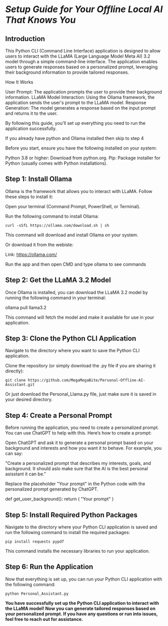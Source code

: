 # ***Setup Guide for Your Offline Local AI That Knows You***
## Introduction

This Python CLI (Command Line Interface) application is designed to allow users to interact with the LLaMA (Large Language Model Meta AI) 3.2 model through a simple command-line interface. The application enables users to generate responses based on a personalized prompt, leveraging their background information to provide tailored responses.

How It Works

  User Prompt: The application prompts the user to provide their background information.
  LLaMA Model Interaction: Using the Ollama framework, the application sends the user's prompt to the LLaMA model.
  Response Generation: The model generates a response based on the input prompt and returns it to the user.

By following this guide, you'll set up everything you need to run the application successfully.


If you already have python and Ollama installed then skip to step 4

Before you start, ensure you have the following installed on your system:

  Python 3.8 or higher: Download from python.org.
  Pip: Package installer for Python (usually comes with Python installations).

## Step 1: Install Ollama

Ollama is the framework that allows you to interact with LLaMA. Follow these steps to install it:

  Open your terminal (Command Prompt, PowerShell, or Terminal).

  Run the following command to install Ollama:


    curl -sSfL https://ollama.com/download.sh | sh

  This command will download and install Ollama on your system.

  
  Or download it from the webiste:

  Link: https://ollama.com/

  Run the app and then open CMD and type ollama to see commands



## Step 2: Get the LLaMA 3.2 Model

Once Ollama is installed, you can download the LLaMA 3.2 model by running the following command in your terminal:


ollama pull llama3.2

This command will fetch the model and make it available for use in your application.

## Step 3: Clone the Python CLI Application

  Navigate to the directory where you want to save the Python CLI application.

  Clone the repository (or simply download the .py file if you are sharing it directly):

    git clone https://github.com/MegaMegaBite/Personal-Offline-AI-Assistant.git
    
  Or just download the Personal_Llama.py file, just make sure it is saved in your desired directory.

## Step 4: Create a Personal Prompt

Before running the application, you need to create a personalized prompt. You can use ChatGPT to help with this. Here’s how to create a prompt:

Open ChatGPT and ask it to generate a personal prompt based on your background and interests and how you want it to behave. For example, you can say:

"Create a personalized prompt that describes my interests, goals, and background. It should aslo make sure that the AI is the best personal asisstant it can be."

Replace the placeholder "Your prompt" in the Python code with the personalized prompt generated by ChatGPT.


def get_user_background():
    return (
       "Your prompt"
    )



## Step 5: Install Required Python Packages

Navigate to the directory where your Python CLI application is saved and run the following command to install the required packages:


    pip install requests pypdf

This command installs the necessary libraries to run your application.

## Step 6: Run the Application

Now that everything is set up, you can run your Python CLI application with the following command:


    python Personal_Assistant.py


**You have successfully set up the Python CLI application to interact with the LLaMA model! Now you can generate tailored responses based on your personalized prompt. If you have any questions or run into issues, feel free to reach out for assistance.**
